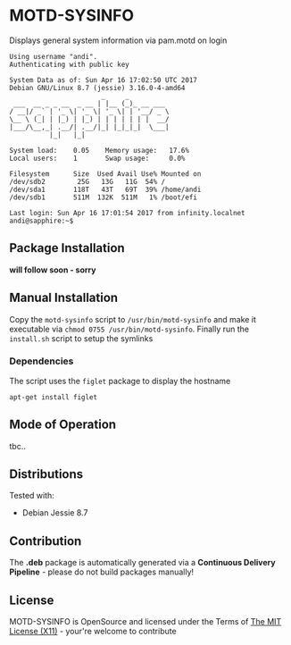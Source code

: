 MOTD-SYSINFO
=============================

Displays general system information via pam.motd on login

```
Using username "andi".
Authenticating with public key

System Data as of: Sun Apr 16 17:02:50 UTC 2017
Debian GNU/Linux 8.7 (jessie) 3.16.0-4-amd64
                       _     _
 ___  __ _ _ __  _ __ | |__ (_)_ __ ___
/ __|/ _` | '_ \| '_ \| '_ \| | '__/ _ \
\__ \ (_| | |_) | |_) | | | | | | |  __/
|___/\__,_| .__/| .__/|_| |_|_|_|  \___|
          |_|   |_|

System load:    0.05    Memory usage:   17.6%
Local users:    1       Swap usage:     0.0%

Filesystem      Size  Used Avail Use% Mounted on
/dev/sdb2        25G   13G   11G  54% /
/dev/sda1       118T   43T   69T  39% /home/andi
/dev/sdb1       511M  132K  511M   1% /boot/efi

Last login: Sun Apr 16 17:01:54 2017 from infinity.localnet
andi@sapphire:~$
```

## Package Installation ##

**will follow soon - sorry**

## Manual Installation ##

Copy the `motd-sysinfo` script to `/usr/bin/motd-sysinfo` and make it executable via `chmod 0755 /usr/bin/motd-sysinfo`. Finally run the `install.sh` script to setup the symlinks

### Dependencies ###

The script uses the `figlet` package to display the hostname

```
apt-get install figlet
```

## Mode of Operation ##

tbc..

## Distributions ##

Tested with:

* Debian Jessie 8.7

## Contribution ##

The **.deb** package is automatically generated via a **Continuous Delivery Pipeline** - please do not build packages manually!

## License ##
MOTD-SYSINFO is OpenSource and licensed under the Terms of [The MIT License (X11)](http://opensource.org/licenses/MIT) - your're welcome to contribute